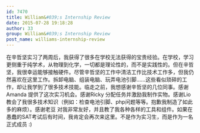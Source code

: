 ```yaml
---
id: 7470
title: William&#039;s Internship Review
date: 2015-07-28 19:18:28
author: 33
group: William&#039;s Internship Review
post_name: williams-internship-review
---
```


在辛哲坚实习了两周后，我获得了很多在学校无法获得的宝贵经验。在学校，学习更侧重于纯学术，从物理到化学，一切都是理论性的，而不是实践性的。但在辛哲坚，我很幸运能够接触硬件。尽管辛哲坚的工作中清洁工作比技术工作多，但我仍然喜欢在这里工作。拆卸电脑、组装电脑、玩弄电池引脚……这些看似琐碎的工作，却让我学到了很多技术技能。临走之前，我想感谢辛哲坚的几位同事。感谢Amanda 提供了这次实习机会。感谢Ricky 分配任务并激励我制作实物。感谢Lio 教会了我很多技术知识（例如：检查电池引脚、php问题等等。抱歉我制造了如此多的麻烦）。感谢老豆 对我非常友好，并且教了我各种各样的工具和组件。如果在愚蠢的SAT考试后有时间，我肯定会再次来这里。不是作为实习生，而是作为一名正式成员 :)